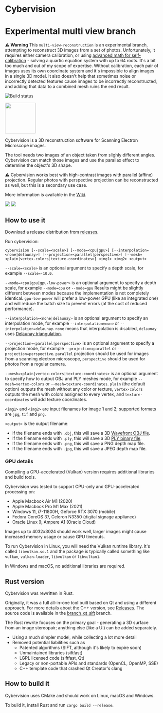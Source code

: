 # Cybervision

# Experimental multi view branch

**⚠️ Warning** This `multi-view-reconstruction` is an experimental branch, attempting to reconstruct 3D images from a set of photos.
Unfortunately, it requires either camera calibration, or using [advanced math for self-calibration](https://www.researchgate.net/publication/3659897_The_modulus_constraint_A_new_constraint_self-calibration) - solving a quartic equation system with up to 64 roots.
It's a bit too much and out of my scope of expertise.
Without calibration, each pair of images uses its own coordinate system and it's impossible to align images in a single 3D model.
It also doesn't help that sometimes noise or incorrectly detected features cause images to be incorrectly reconstructed, and adding that data to a combined mesh ruins the end result.

![Build status](https://github.com/zlogic/cybervision/actions/workflows/cargo-build.yml/badge.svg)

<img src="https://raw.githubusercontent.com/wiki/zlogic/cybervision/Cybervision.svg" width="100"/>

Cybervision is a 3D reconstruction software for Scanning Electron Microscope images.

The tool needs two images of an object taken from slighly different angles.
Cybervision can match those images and use the parallax effect to determine the object's 3D shape.

⚠️ Cybervision works best with high-contrast images with parallel (affine) projection.
Regular photos with perspective projection can be reconstructed as well, but this is a secondary use case.

More information is available in the [Wiki](https://github.com/zlogic/cybervision/wiki).

<img src="https://raw.githubusercontent.com/wiki/zlogic/cybervision/Explanation/03_mesh_small.png"/>

<img src="https://raw.githubusercontent.com/wiki/zlogic/cybervision/Examples/Photos/photo4-small.jpg"/>

## How to use it

Download a release distribution from [releases](/zlogic/cybervision/releases).

Run cybervision:

```shell
cybervision [--scale=<scale>] [--mode=<cpu|gpu>] [--interpolation=<none|delaunay>] [--projection=<parallel|perspective>] [--mesh=<plain|vertex-colors|texture-coordinates>] <img1> <img2> <output>
```

`--scale=<scale>` is an optional argument to specify a depth scale, for example `--scale=-10.0`.

`--mode=<cpu|gpu|gpu-low-power>` is an optional argument to specify a depth scale, for example `--mode=cpu` or `--mode=gpu`
 Results might be slightly different between modes because the implementation is not completely identical.
 `gpu-low-power` will prefer a low-power GPU (like an integrated one) and will reduce the batch size to prevent errors (at the cost of reduced performance).

`--interpolation=<none|delaunay>` is an optional argument to specify an interpolation mode, for example `--interpolation=none` or `--interpolation=delaunay`. 
`none` means that interpolation is disabled, `delaunay` uses [Delaunay triangulation](https://en.wikipedia.org/wiki/Delaunay_triangulation).

`--projection=<parallel|perspective>` is an optional argument to specify a projection mode, for example `--projection=parallel` or `--projection=perspective`. 
`parallel` projection should be used for images from a scanning electron microscope, `perspective` should be used for photos from a regular camera.

`--mesh=<plain|vertex-colors|texture-coordinates>` is an optional argument to specify how to output OBJ and PLY meshes mode, for example `--mesh=vertex-colors` or `--mesh=texture-coordinates`. 
`plain` (the default option) outputs the mesh without any color or texture, `vertex-colors` outputs the mesh with colors assigned to every vertex, and `texture-coordinates` will add texture coordinates.

`<img1>` and `<img2>` are input filenames for image 1 and 2; supported formats are `jpg`, `tif` and `png`.

`<output>` is the output filename:
* If the filename ends with `.obj`, this will save a 3D [Wavefront OBJ file](https://en.wikipedia.org/wiki/Wavefront_.obj_file).
* If the filename ends with `.ply`, this will save a 3D [PLY binary file](https://en.wikipedia.org/wiki/PLY_(file_format)).
* If the filename ends with `.png`, this will save a PNG depth map file.
* If the filename ends with `.jpg`, this will save a JPEG depth map file.

### GPU details

Compiling a GPU-accelerated (Vulkan) version requires additional libraries and build tools.

Cybervision was tested to support CPU-only and GPU-accelerated processing on:

* Apple Macbook Air M1 (2020)
* Apple Macbook Pro M1 Max (2021)
* Windows 11, i7-11800H, Geforce RTX 3070 (mobile)
* Fedora CoreOS 37, Celeron N3350 (digital signage appliance)
* Oracle Linux 9, Ampere A1 (Oracle Cloud)

Images up to 4032x3024 should work well, larger images might cause increased memory usage or cause GPU timeouts.

To run Cybervision in Linux, you will need the Vulkan runtime library.
It's called `libvulkan.so.1` and the package is typically called something like `vulkan`, `vulkan-loader`, `libvulkan` or `libvulkan1`.

In Windows and macOS, no additional libraries are required.

## Rust version

Cybervision was rewritten in Rust.

Originally, it was a full all-in-one tool built based on Qt and using a different approach.
For more details about the C++ version, see [Releases](/zlogic/cybervision/releases).
The source code is available in the [branch_qt_sift](../../tree/branch_qt_sift) branch.

The Rust rewrite focuses on the primary goal - generating a 3D surface from an image stereopair;
anything else (like a UI) can be added separately.

* Using a much simpler model, while collecting a lot more detail
* Removed potential liabilities such as
  * Patented algorithms (SIFT, although it's likely to expire soon)
  * Unmaintained libraries (siftfast)
  * LGPL licensed code (siftfast, Qt)
  * Legacy or non-portable APIs and standards (OpenCL, OpenMP, SSE)
  * C++ template code that crashed Qt Creator's clang

## How to build it

Cybervision uses CMake and should work on Linux, macOS and Windows.

To build it, install Rust and run `cargo build --release`.
